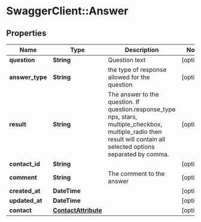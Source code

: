 # SwaggerClient::Answer

## Properties
Name | Type | Description | Notes
------------ | ------------- | ------------- | -------------
**question** | **String** | Question text | [optional] 
**answer_type** | **String** | the type of response allowed for the question | [optional] 
**result** | **String** | The answer to the question. If question.response_type nps, stars, multiple_checkbox, multiple_radio then result will contain all selected options separated by comma. | [optional] 
**contact_id** | **String** |  | [optional] 
**comment** | **String** | The comment to the answer | [optional] 
**created_at** | **DateTime** |  | [optional] 
**updated_at** | **DateTime** |  | [optional] 
**contact** | [**ContactAttribute**](ContactAttribute.md) |  | [optional] 


